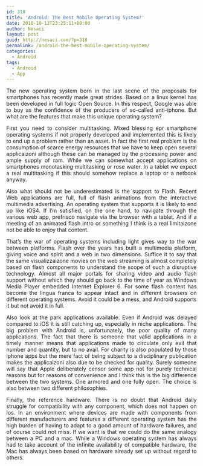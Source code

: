 ```yaml
---
id: 318
title: 'Android: The Best Mobile Operating System?'
date: 2010-10-12T23:25:11+00:00
author: Nesaci
layout: post
guid: http://nesaci.com/?p=318
permalink: /android-the-best-mobile-operating-system/
categories:
  - Android
tags:
  - Android
  - App
---
```

<p style="text-align: justify;">
  The new operating system born in the last scene of the proposals for smartphones has recently made great strides. Based on a linux kernel has been developed in full logic Open Source. In this respect, Google was able to buy as the confidence of the producers of so-called anti-iphone. But what are the features that make this unique operating system?
</p>

<p style="text-align: justify;">
  First you need to consider multitasking. Mixed blessing epr smartphone operating systems if not properly developed and implemented this is likely to end up a problem rather than an asset. In fact the first real problem is the consumption of scarce energy resources that we have to keep open several applicaizoni although these can be managed by the processing power and ample supply of ram. While we can somewhat accept applications on smartphones monotasking multitasking or rose water. In a tablet we expect a real multitasking if this should somehow replace a laptop or a netbook anyway.
</p>

<p style="text-align: justify;">
  Also what should not be underestimated is the support to Flash. Recent Web applications are full, full of flash animations from the interactive multimedia advertising. An operating system that supports it is likely to end up like iOS4. If I&#8217;m satisfied, on the one hand, to navigate through the various web app, prefrisco navigate via the browser with a tablet. And if a meeting of an animated flash intro or something I think is a real limitaizone not be able to enjoy that content.
</p>

<p style="text-align: justify;">
  That&#8217;s the war of operating systems including light gives way to the war between platforms. Flash over the years has built a multimedia platform, giving voice and spirit and a web in two dimensions. Suffice it to say that the same visualizzaizone movies on the web streaming is almost completely based on flash components to understand the scope of such a disruptive technology. Almost all major portals for sharing video and audio flash support without which they should go back to the time of year as Windows Media Player embedded Internet Explorer 6. For some flash content has become the lingua franca to appear intact and in different browsers on different operating systems. Avoid it could be a mess, and Android supports it but not avoid it in full.
</p>

<p style="text-align: justify;">
  Also look at the park applications available. Even if Android was delayed compared to iOS it is still catching up, especially in niche applications. The big problem with Android is, unfortunately, the poor quality of many applications. The fact that there is someone that valid applications in a timely manner means that applications made to circulate only evil that number and quantity, but to no avail. For charity is also populated by those iphone apps but the mere fact of being subject to a disciplinary publication makes the applicaizoni also due to be checked for quality. Surely someone will say that Apple deliberately censor some app not for purely technical reasons but for reasons of convenience and I think this is the big difference between the two systems. One armored and one fully open. The choice is also between two different philosophies.
</p>

<p style="text-align: justify;">
  Finally, the reference hardware. There is no doubt that Android daily struggle for compatibility with any component, which does not happen on Ios. In an environment where devices are made with components from different manufacturers and features a different operating system has the high burden of having to adapt to a good amount of hardware failures, and of course could not miss. If we want is that we could do the same analogy between a PC and a mac. While a Windows operating system has always had to take account of the infinite availability of compatible hardware, the Mac has always been based on hardware already set up without regard to others.
</p>